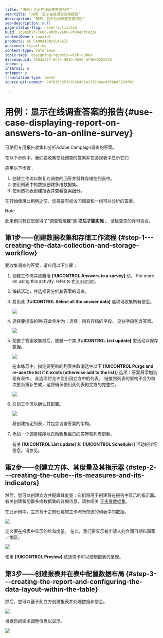 ```yaml
---
title: “用例：显示在线调查答案报告”
seo-title: “用例：显示在线调查答案报告”
description: “用例：显示在线调查答案报告”
seo-description: null
page-status-flag: never-activated
uuid: 2c0a5b7d-c606-4bcb-9600-8f89e6fce32a
contentOwner: sauviat
products: SG_CAMPAIGN/CLASSIC
audience: reporting
content-type: reference
topic-tags: designing-reports-with-cubes
discoiquuid: 5404a227-6cfb-463b-9a56-af46a022eb38
index: y
internal: n
snippet: y
translation-type: tm+mt
source-git-commit: 20f835c357d016643ea1f3209ee4dfb6d3239f90

---
```



# 用例：显示在线调查答案的报告{#use-case-displaying-report-on-answers-to-an-online-survey}

可使用专用报告收集和分析Adobe Campaign调查的答案。

在以下示例中，我们要收集在线调查的答案并在透视表中显示它们

应用以下步骤：

1. 创建工作流以恢复对调查的回答并将其存储在列表中。
1. 使用列表中的数据创建多维数据集。
1. 使用透视表创建报表并查看答案细分。

在开始使用此用例之前，您需要有权访问调查和一组可以分析的答案。

>[!NOTE]
>
>此用例只有在您获得了“调查管理器”选 **项后才能实施** 。 请检查您的许可协议。

## 第1步——创建数据收集和存储工作流程 {#step-1---creating-the-data-collection-and-storage-workflow}

要收集调查的答案，请应用以下步骤：

1. 创建工作流并放置活 **[!UICONTROL Answers to a survey]** 动。 For more on using this activity, refer to [this section](../../web/using/publish--track-and-use-collected-data.md#using-the-collected-data).
1. 编辑活动，并选择要分析其答案的调查。
1. 启用此 **[!UICONTROL Select all the answer data]** 选项可收集所有信息。

   ![](assets/reporting_usecase_1_01.png)

1. 选择要提取的列(在此例中为：选择：所有存档的字段。 这些字段包含答案。

   ![](assets/reporting_usecase_1_02.png)

1. 配置了答案收集框后，放置一个类 **[!UICONTROL List update]** 型活动以保存数据。

   ![](assets/reporting_usecase_1_04.png)

   在本练习中，指定要更新的列表并取消选中以下 **[!UICONTROL Purge and re-use the list if it exists (otherwise add to the list)]** 选项：答案将添加到现有表中。 此选项将允许您引用立方中的列表。 链接到列表的架构不会为每次更新重新生成，这将确保使用此列表的立方的完整性。

   ![](assets/reporting_usecase_1_03.png)

1. 启动工作流以确认其配置。

   ![](assets/reporting_usecase_1_05.png)

   将创建指定列表，并包含调查答案的架构。

1. 添加一个调度程序以自动收集每日的答案和列表更新。

   有关 **[!UICONTROL List update]** 和 **[!UICONTROL Scheduler]** 活动的详细信息，请参见。

## 第2步——创建立方体、其度量及其指示器 {#step-2---creating-the-cube--its-measures-and-its-indicators}

然后，您可以创建立方并配置其度量：它们将用于创建将在报告中显示的指示器。 有关创建和配置多维数据集的详细信息，请参阅关 [于多维数据集](../../reporting/using/about-cubes.md)。

在此示例中，立方基于之前创建的工作流所馈送的列表中的数据。

![](assets/reporting_usecase_2_01.png)

定义要在报表中显示的维和度量。 在此，我们要显示被申请人的合同日期和国家／地区。

![](assets/reporting_usecase_2_02.png)

使用 **[!UICONTROL Preview]** 该选项卡可以控制报表的呈现。

## 第3步——创建报表并在表中配置数据布局 {#step-3---creating-the-report-and-configuring-the-data-layout-within-the-table}

然后，您可以基于此立方创建报表并处理数据和信息。

![](assets/reporting_usecase_3_01.png)

根据您的需求调整信息以显示。

![](assets/reporting_usecase_3_02.png)

